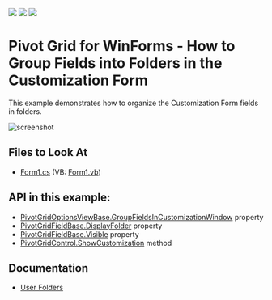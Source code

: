 <!-- default badges list -->
![](https://img.shields.io/endpoint?url=https://codecentral.devexpress.com/api/v1/VersionRange/128581795/21.2.3%2B)
[![](https://img.shields.io/badge/Open_in_DevExpress_Support_Center-FF7200?style=flat-square&logo=DevExpress&logoColor=white)](https://supportcenter.devexpress.com/ticket/details/E4391)
[![](https://img.shields.io/badge/📖_How_to_use_DevExpress_Examples-e9f6fc?style=flat-square)](https://docs.devexpress.com/GeneralInformation/403183)
<!-- default badges end -->

# Pivot Grid for WinForms - How to Group Fields into Folders in the Customization Form

This example demonstrates how to organize the Customization Form fields in folders.

![screenshot](./images/screenshot.png)

<!-- default file list -->
## Files to Look At

* [Form1.cs](./CS/XtraPivotGrid_UserFolders/Form1.cs) (VB: [Form1.vb](./VB/XtraPivotGrid_UserFolders/Form1.vb))
<!-- default file list end -->

## API in this example:

* [PivotGridOptionsViewBase.GroupFieldsInCustomizationWindow](https://docs.devexpress.com/CoreLibraries/DevExpress.XtraPivotGrid.PivotGridOptionsViewBase.GroupFieldsInCustomizationWindow) property
* [PivotGridFieldBase.DisplayFolder](https://docs.devexpress.com/CoreLibraries/DevExpress.XtraPivotGrid.PivotGridFieldBase.DisplayFolder) property
* [PivotGridFieldBase.Visible](https://docs.devexpress.com/CoreLibraries/DevExpress.XtraPivotGrid.PivotGridFieldBase.Visible) property
* [PivotGridControl.ShowCustomization](https://docs.devexpress.com/WindowsForms/DevExpress.XtraPivotGrid.PivotGridControl.ShowCustomization) method

## Documentation

* [User Folders](https://docs.devexpress.com/WindowsForms/11788)
